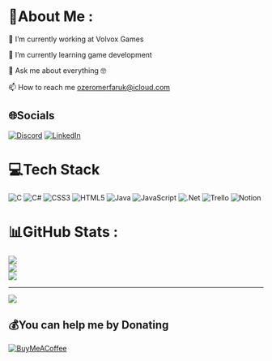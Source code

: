 # 💫About Me :
🔭 I’m currently working at Volvox Games

🌱 I’m currently learning game development

💬 Ask me about everything 🤓

📫 How to reach me ozeromerfaruk@icloud.com

## 🌐Socials
[![Discord](https://img.shields.io/badge/Discord-%237289DA.svg?logo=discord&logoColor=white)](htttps://discord.gg/aslankiralsimba#5122) [![LinkedIn](https://img.shields.io/badge/LinkedIn-%230077B5.svg?logo=linkedin&logoColor=white)](https://linkedin.com/in/omerozerf) 

# 💻Tech Stack
![C](https://img.shields.io/badge/c-%2300599C.svg?style=flat&logo=c&logoColor=white) ![C#](https://img.shields.io/badge/c%23-%23239120.svg?style=flat&logo=c-sharp&logoColor=white) ![CSS3](https://img.shields.io/badge/css3-%231572B6.svg?style=flat&logo=css3&logoColor=white) ![HTML5](https://img.shields.io/badge/html5-%23E34F26.svg?style=flat&logo=html5&logoColor=white) ![Java](https://img.shields.io/badge/java-%23ED8B00.svg?style=flat&logo=java&logoColor=white) ![JavaScript](https://img.shields.io/badge/javascript-%23323330.svg?style=flat&logo=javascript&logoColor=%23F7DF1E) ![.Net](https://img.shields.io/badge/.NET-5C2D91?style=flat&logo=.net&logoColor=white) ![Trello](https://img.shields.io/badge/Trello-%23026AA7.svg?style=flat&logo=Trello&logoColor=white) ![Notion](https://img.shields.io/badge/Notion-%23000000.svg?style=flat&logo=notion&logoColor=white)
# 📊GitHub Stats :
![](https://github-readme-stats.vercel.app/api?username=omerozerf&theme=dark&hide_border=true&include_all_commits=true&count_private=false)<br/>
![](https://github-readme-streak-stats.herokuapp.com/?user=omerozerf&theme=dark&hide_border=true)<br/>
![](https://github-readme-stats.vercel.app/api/top-langs/?username=omerozerf&theme=dark&hide_border=true&include_all_commits=true&count_private=false&layout=compact)

---
[![](https://visitcount.itsvg.in/api?id=omerozerf&icon=0&color=1)](https://visitcount.itsvg.in)

  ## 💰You can help me by Donating
  [![BuyMeACoffee](https://img.shields.io/badge/Buy%20Me%20a%20Coffee-ffdd00?style=for-the-badge&logo=buy-me-a-coffee&logoColor=black)](https://buymeacoffee.com/omerozerf) 

  <!-- Proudly created with GPRM ( https://gprm.itsvg.in ) -->
  
